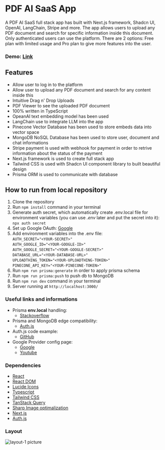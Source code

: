 # **PDF AI SaaS App**

A PDF AI SaaS full stack app has built with Next.js framework, Shadcn UI, OpenAI, LangChain, Stripe and more. The app allows users to upload any PDF document and search for specific information inside this document. Only authenticated users can use the platform. There are 2 options: Free plan with limited usage and Pro plan to give more features into the user.

### Demo: [Link]()

## Features

- Allow user to log in to the platform
- Allow user to upload any PDF document and search for any content inside this
- Intuitive Drag n&apos; Drop Uploads
- PDF Viewer to see the uploaded PDF document
- 100% written in TypeScript
- OpeanAI text embedding model has been used
- LangChain use to integrate LLM into the app
- Pinecone Vector Database has been used to store embeds data into vector space
- MongoDB NoSQL Database has been used to store user, document and chat informations
- Stripe payment is used with webhook for payment in order to retrive information about the status of the payment
- Next.js framework is used to create full stack app
- Tailwind CSS is used with Shadcn UI component library to built beautiful design
- Prisma ORM is used to communicate with database

## How to run from local repository

1. Clone the repository
2. Run `npm install` command in your terminal
3. Generate auth secret, which automatically create .env.local file for environment variables (you can use _.env_ later and put the secret into it):
   `npx auth secret`
4. Set up Google OAuth: [Google](https://www.youtube.com/watch?v=ot9yuKg15iA&t=210s)
5. Add environment variables into the .env file:<br>
   `AUTH_SECRET="<YOUR-SECRET>"`<br>
   `AUTH_GOOGLE_ID="<YOUR-GOOGLE-ID>"`<br>
   `AUTH_GOOGLE_SECRET="<YOUR-GOOGLE-SECRET>"`<br>
   `DATABASE_URL="<YOUR-DATABASE-URL>"`<br>
   `UPLOADTHING_TOKEN="<YOUR-UPLOADTHING-TOKEN>"`<br>
   `PINECONE_API_KEY="<YOUR-PINECONE-TOKEN>"`<br>
6. Run `npm run prisma:generate` in order to apply prisma schema
7. Run `npm run prisma:push` to push db to MongoDB
8. Run `npm run dev` command in your terminal
9. Server running at `http://localhost:3000/`

### Useful links and informations

- Prisma **env.local** handling:
  - [Stackoverflow](https://stackoverflow.com/questions/70491569/how-to-set-environment-variables-with-prisma-nextjs-and-vercel)
- Prisma and MongoDB edge compatibility:
  - [Auth.js](https://authjs.dev/guides/edge-compatibility)
- Auth.js code example:
  - [GitHub](https://github.com/nextauthjs/next-auth/tree/main/apps/examples/nextjs)
- Google Provider config page:
  - [Google](https://console.developers.google.com/apis/credentials)
  - [Youtube](https://www.youtube.com/watch?v=ot9yuKg15iA&t=210s)

### Dependencies

- [React](https://react.dev/)
- [React DOM](https://www.npmjs.com/package/react-dom)
- [Lucide Icons](https://lucide.dev/)
- [Typescript](https://www.typescriptlang.org/)
- [Tailwind CSS](https://tailwindcss.com/)
- [TanStack Query](https://tanstack.com/query/latest/docs/framework/react/overview)
- [Sharp Image optimalization](https://www.npmjs.com/package/sharp)
- [Next.js](https://nextjs.org/)
- [Auth.js](https://authjs.dev/)

### Layout

![layout-1 picture](https://github.com/ev0clu/pdf-ai-saas/blob/main/layout-1.png?raw=true)<br>
